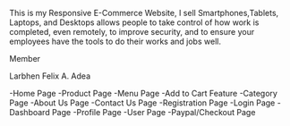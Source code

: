 This is my Responsive E-Commerce Website, I sell Smartphones,Tablets, Laptops, and Desktops allows people to take control of how work is completed, even remotely, to improve security, and to ensure your employees have the tools to do their works and jobs well.

Member

Larbhen Felix A. Adea

  -Home Page
  -Product Page 
  -Menu Page
  -Add to Cart Feature
  -Category Page
  -About Us Page
  -Contact Us Page
  -Registration Page
  -Login Page
  -Dashboard Page
  -Profile Page
  -User Page
  -Paypal/Checkout Page
	
